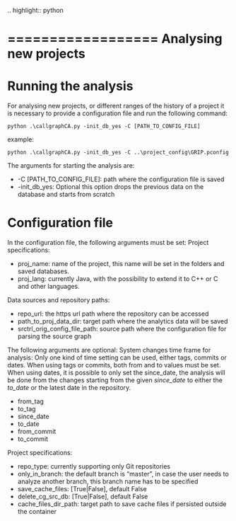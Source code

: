 .. highlight:: python

==================
Analysing new projects
==================

Running the analysis
============

For analysing new projects, or different ranges of the history of a project it is necessary to provide a configuration file and run the following command:

```
python .\callgraphCA.py -init_db_yes -C [PATH_TO_CONFIG_FILE]
```

example:

```
python .\callgraphCA.py -init_db_yes -C ..\project_config\GRIP.pconfig 
```

The arguments for starting the analysis are:

* -C [PATH_TO_CONFIG_FILE]: path where the configuration file is saved
* -init_db_yes: Optional  this option drops the previous data on the database and starts from scratch



Configuration file
============

In the configuration file, the following arguments must be set:
Project specifications:

* proj_name: name of the project, this name will be set in the folders and saved databases. 
* proj_lang: currently Java, with the possibility to extend it to C++ or C and other languages. 

Data sources and repository paths:

* repo_url: the https url path where the repository can be accessed
* path_to_proj_data_dir: target path where the analytics data will be saved
* srctrl_orig_config_file_path: source path where the configuration file for parsing the source graph


The following arguments are optional:
System changes time frame for analysis:
Only one kind of time setting can be used, either tags, commits or dates. When using tags or commits, both from and to values must be set. When using dates, it is possible to only set the since_date, the analysis will be done from the changes starting from the given *since_date* to either the *to_date* or the latest date in the repository.

* from_tag
* to_tag
* since_date
* to_date
* from_commit
* to_commit

Project specifications:

* repo_type: currently supporting only Git repositories
* only_in_branch: the default branch is “master”, in case the user needs to analyze another branch, this branch name has to be specified
* save_cache_files: [True|False], default False
* delete_cg_src_db: [True|False], default False
* cache_files_dir_path: target path to save cache files if persisted outside the container

